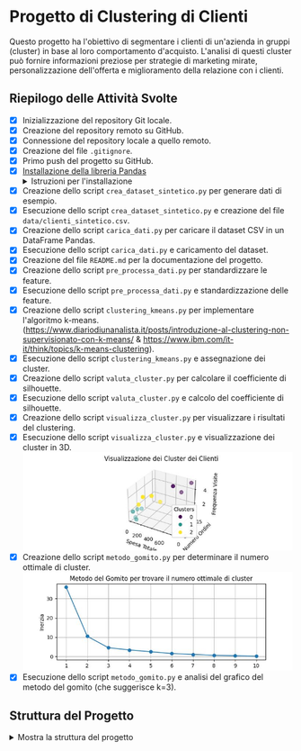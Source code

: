 # Progetto di Clustering di Clienti

Questo progetto ha l'obiettivo di segmentare i clienti di un'azienda in gruppi (cluster) in base al loro comportamento d'acquisto. L'analisi di questi cluster può fornire informazioni preziose per strategie di marketing mirate, personalizzazione dell'offerta e miglioramento della relazione con i clienti.

## Riepilogo delle Attività Svolte

* [X] Inizializzazione del repository Git locale.
* [X] Creazione del repository remoto su GitHub.
* [X] Connessione del repository locale a quello remoto.
* [X] Creazione del file `.gitignore`.
* [X] Primo push del progetto su GitHub.
* [X] [Installazione della libreria Pandas](https://pandas.pydata.org/install/)
  <details>
    <summary>Istruzioni per l'installazione</summary>
    Per installare la libreria Pandas, esegui questo comando nel tuo terminale o prompt dei comandi:
    ```bash
    pip install pandas
    ```
  </details>
* [X] Creazione dello script `crea_dataset_sintetico.py` per generare dati di esempio.
* [X] Esecuzione dello script `crea_dataset_sintetico.py` e creazione del file `data/clienti_sintetico.csv`.
* [X] Creazione dello script `carica_dati.py` per caricare il dataset CSV in un DataFrame Pandas.
* [X] Esecuzione dello script `carica_dati.py` e caricamento del dataset.
* [X] Creazione del file `README.md` per la documentazione del progetto.
* [X] Creazione dello script `pre_processa_dati.py` per standardizzare le feature.
* [X] Esecuzione dello script `pre_processa_dati.py` e standardizzazione delle feature.
* [X] Creazione dello script `clustering_kmeans.py` per implementare l'algoritmo k-means.(https://www.diariodiunanalista.it/posts/introduzione-al-clustering-non-supervisionato-con-k-means/ & https://www.ibm.com/it-it/think/topics/k-means-clustering).
* [X] Esecuzione dello script `clustering_kmeans.py` e assegnazione dei cluster.
* [X] Creazione dello script `valuta_cluster.py` per calcolare il coefficiente di silhouette.
* [X] Esecuzione dello script `valuta_cluster.py` e calcolo del coefficiente di silhouette.
* [X] Creazione dello script `visualizza_cluster.py` per visualizzare i risultati del clustering.
* [X] Esecuzione dello script `visualizza_cluster.py` e visualizzazione dei cluster in 3D.
![Visualizzazione dei Cluster 3D](images/cluster_visualization_3d.jpeg)
* [X] Creazione dello script `metodo_gomito.py` per determinare il numero ottimale di cluster.
![Grafico del Metodo del Gomito](images/metodo_gomito_grafico.jpeg)
* [X] Esecuzione dello script `metodo_gomito.py` e analisi del grafico del metodo del gomito (che suggerisce k=3).
      
## Struttura del Progetto
<details>
  <summary>Mostra la struttura del progetto</summary>
  ```
  clustering_clienti/

├── data/

│   └── clienti_sintetico.csv

├── images/

│   └── cluster_visualization_3d.png

│   └── metodo_gomito_grafico.jpeg

├── carica_dati.py

├── crea_dataset_sintetico.py

├── clustering_kmeans.py

├── metodo_gomito.py

├── pre_processa_dati.py

├── valuta_cluster.py

├── visualizza_cluster.py

└── README.md
  ```
</details>

* `data/`: Contiene il dataset sintetico dei clienti.
* `images/`: Contiene le immagini dei grafici generati.
* `*.py`: Script Python per le varie fasi del progetto (generazione dati, caricamento, pre-elaborazione, clustering, valutazione, visualizzazione).
* `README.md`: Il file di documentazione principale del progetto.


## Task Attuali

* [ ] (Potenziale) Esplorazione di diversi numeri di cluster (k).
* [ ] (Potenziale) Utilizzo di altre metriche di valutazione del cluster.
* [ ] (Potenziale) Analisi delle caratteristiche dei cluster.

## Prossimi Passi

* (Potenziale) Approfondimento dell'analisi dei cluster identificati.
* (Potenziale) Integrazione dei risultati in strategie di business.






